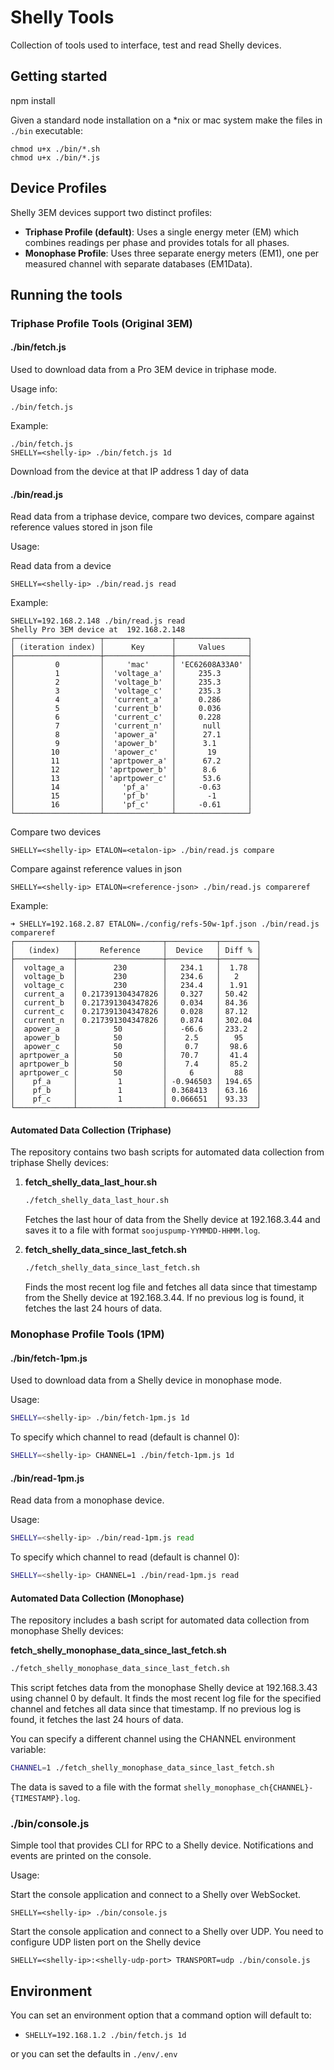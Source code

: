 # Shelly Tools

Collection of tools used to interface, test and read Shelly devices. 

## Getting started

npm install

Given a standard node installation on a *nix or mac system make the files in `./bin` executable: 

```
chmod u+x ./bin/*.sh
chmod u+x ./bin/*.js
```

## Device Profiles

Shelly 3EM devices support two distinct profiles:

- **Triphase Profile (default)**: Uses a single energy meter (EM) which combines readings per phase and provides totals for all phases.
- **Monophase Profile**: Uses three separate energy meters (EM1), one per measured channel with separate databases (EM1Data).

## Running the tools

### Triphase Profile Tools (Original 3EM)

#### ./bin/fetch.js

Used to download data from a Pro 3EM device in triphase mode.

Usage info:

```
./bin/fetch.js
```

Example:

```
./bin/fetch.js
SHELLY=<shelly-ip> ./bin/fetch.js 1d
```

Download from the device at that IP address 1 day of data

#### ./bin/read.js

Read data from a triphase device, compare two devices, compare against reference values stored in json file

Usage:

Read data from a device
```
SHELLY=<shelly-ip> ./bin/read.js read
```

Example:
```
SHELLY=192.168.2.148 ./bin/read.js read
Shelly Pro 3EM device at  192.168.2.148
┌───────────────────┬───────────────┬────────────────┐
│ (iteration index) │      Key      │     Values     │
├───────────────────┼───────────────┼────────────────┤
│         0         │     'mac'     │ 'EC62608A33A0' │
│         1         │  'voltage_a'  │     235.3      │
│         2         │  'voltage_b'  │     235.3      │
│         3         │  'voltage_c'  │     235.3      │
│         4         │  'current_a'  │     0.286      │
│         5         │  'current_b'  │     0.036      │
│         6         │  'current_c'  │     0.228      │
│         7         │  'current_n'  │      null      │
│         8         │  'apower_a'   │      27.1      │
│         9         │  'apower_b'   │      3.1       │
│        10         │  'apower_c'   │       19       │
│        11         │ 'aprtpower_a' │      67.2      │
│        12         │ 'aprtpower_b' │      8.6       │
│        13         │ 'aprtpower_c' │      53.6      │
│        14         │    'pf_a'     │     -0.63      │
│        15         │    'pf_b'     │       -1       │
│        16         │    'pf_c'     │     -0.61      │
└───────────────────┴───────────────┴────────────────┘
```

Compare two devices
```
SHELLY=<shelly-ip> ETALON=<etalon-ip> ./bin/read.js compare
```


Compare against reference values in json
```
SHELLY=<shelly-ip> ETALON=<reference-json> ./bin/read.js compareref
```

Example:
```
➜ SHELLY=192.168.2.87 ETALON=./config/refs-50w-1pf.json ./bin/read.js compareref
┌─────────────┬───────────────────┬───────────┬────────┐
│   (index)   │     Reference     │  Device   │ Diff % │
├─────────────┼───────────────────┼───────────┼────────┤
│  voltage_a  │        230        │   234.1   │  1.78  │
│  voltage_b  │        230        │   234.6   │   2    │
│  voltage_c  │        230        │   234.4   │  1.91  │
│  current_a  │ 0.217391304347826 │   0.327   │ 50.42  │
│  current_b  │ 0.217391304347826 │   0.034   │ 84.36  │
│  current_c  │ 0.217391304347826 │   0.028   │ 87.12  │
│  current_n  │ 0.217391304347826 │   0.874   │ 302.04 │
│  apower_a   │        50         │   -66.6   │ 233.2  │
│  apower_b   │        50         │    2.5    │   95   │
│  apower_c   │        50         │    0.7    │  98.6  │
│ aprtpower_a │        50         │   70.7    │  41.4  │
│ aprtpower_b │        50         │    7.4    │  85.2  │
│ aprtpower_c │        50         │     6     │   88   │
│    pf_a     │         1         │ -0.946503 │ 194.65 │
│    pf_b     │         1         │ 0.368413  │ 63.16  │
│    pf_c     │         1         │ 0.066651  │ 93.33  │
└─────────────┴───────────────────┴───────────┴────────┘
```

#### Automated Data Collection (Triphase)

The repository contains two bash scripts for automated data collection from triphase Shelly devices:

1. **fetch_shelly_data_last_hour.sh**
   ```bash
   ./fetch_shelly_data_last_hour.sh
   ```
   Fetches the last hour of data from the Shelly device at 192.168.3.44 and saves it to a file with format `soojuspump-YYMMDD-HHMM.log`.

2. **fetch_shelly_data_since_last_fetch.sh**
   ```bash
   ./fetch_shelly_data_since_last_fetch.sh
   ```
   Finds the most recent log file and fetches all data since that timestamp from the Shelly device at 192.168.3.44. If no previous log is found, it fetches the last 24 hours of data.

### Monophase Profile Tools (1PM)

#### ./bin/fetch-1pm.js

Used to download data from a Shelly device in monophase mode.

Usage:

```bash
SHELLY=<shelly-ip> ./bin/fetch-1pm.js 1d
```

To specify which channel to read (default is channel 0):

```bash
SHELLY=<shelly-ip> CHANNEL=1 ./bin/fetch-1pm.js 1d
```

#### ./bin/read-1pm.js

Read data from a monophase device.

Usage:

```bash
SHELLY=<shelly-ip> ./bin/read-1pm.js read
```

To specify which channel to read (default is channel 0):

```bash
SHELLY=<shelly-ip> CHANNEL=1 ./bin/read-1pm.js read
```

#### Automated Data Collection (Monophase)

The repository includes a bash script for automated data collection from monophase Shelly devices:

**fetch_shelly_monophase_data_since_last_fetch.sh**
```bash
./fetch_shelly_monophase_data_since_last_fetch.sh
```

This script fetches data from the monophase Shelly device at 192.168.3.43 using channel 0 by default. It finds the most recent log file for the specified channel and fetches all data since that timestamp. If no previous log is found, it fetches the last 24 hours of data.

You can specify a different channel using the CHANNEL environment variable:

```bash
CHANNEL=1 ./fetch_shelly_monophase_data_since_last_fetch.sh
```

The data is saved to a file with the format `shelly_monophase_ch{CHANNEL}-{TIMESTAMP}.log`.

### ./bin/console.js

Simple tool that provides CLI for RPC to a Shelly device. Notifications and events are printed on the console.

Usage:

Start the console application and connect to a Shelly over WebSocket.
```
SHELLY=<shelly-ip> ./bin/console.js
```

Start the console application and connect to a Shelly over UDP. You need to configure UDP listen port on the Shelly device
```
SHELLY=<shelly-ip>:<shelly-udp-port> TRANSPORT=udp ./bin/console.js
```

## Environment

You can set an environment option that a command option will default to:
- `SHELLY=192.168.1.2 ./bin/fetch.js 1d`

or you can set the defaults in `./env/.env`